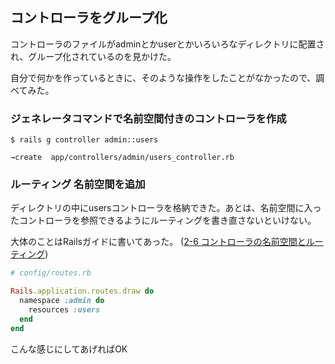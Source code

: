 ## コントローラをグループ化

コントローラのファイルがadminとかuserとかいろいろなディレクトリに配置され、グループ化されているのを見かけた。

自分で何かを作っているときに、そのような操作をしたことがなかったので、調べてみた。


### ジェネレータコマンドで名前空間付きのコントローラを作成

```
$ rails g controller admin::users

→create  app/controllers/admin/users_controller.rb
```

### ルーティング 名前空間を追加

ディレクトリの中にusersコントローラを格納できた。あとは、名前空間に入ったコントローラを参照できるようにルーティングを書き直さないといけない。

大体のことはRailsガイドに書いてあった。
([2-6 コントローラの名前空間とルーティング](https://railsguides.jp/routing.html#%E3%82%B3%E3%83%B3%E3%83%88%E3%83%AD%E3%83%BC%E3%83%A9%E3%81%AE%E5%90%8D%E5%89%8D%E7%A9%BA%E9%96%93%E3%81%A8%E3%83%AB%E3%83%BC%E3%83%86%E3%82%A3%E3%83%B3%E3%82%B0))

``` ruby
# config/routes.rb

Rails.application.routes.draw do
  namespace :admin do
    resources :users
  end
end
```

こんな感じにしてあげればOK
